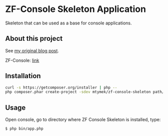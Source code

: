 ZF-Console Skeleton Application
===============================

Skeleton that can be used as a base for console applications.

About this project
------------------

See [my original blog post](http://mateusztymek.pl/blog/zf-console-php-microframework-for-console-applications.).

ZF-Console: [link](https://github.com/zfcampus/zf-console)


Installation
------------

```bash
curl -s https://getcomposer.org/installer | php --
php composer.phar create-project -sdev mtymek/zf-console-skeleton path/to/install
```

Usage
-----

Open console, go to directory where ZF Console Skeleton is installed, type:

```bash
$ php bin/app.php
```
